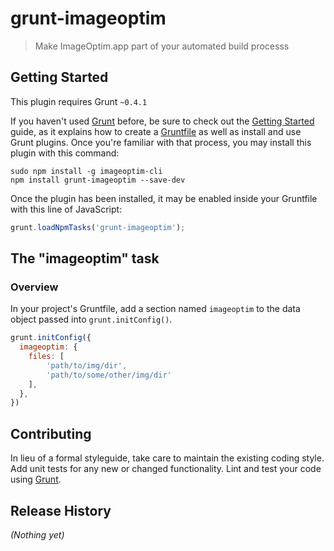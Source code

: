 # grunt-imageoptim

> Make ImageOptim.app part of your automated build processs

## Getting Started
This plugin requires Grunt `~0.4.1`

If you haven't used [Grunt](http://gruntjs.com/) before, be sure to check out the [Getting Started](http://gruntjs.com/getting-started) guide, as it explains how to create a [Gruntfile](http://gruntjs.com/sample-gruntfile) as well as install and use Grunt plugins. Once you're familiar with that process, you may install this plugin with this command:

```shell
sudo npm install -g imageoptim-cli
npm install grunt-imageoptim --save-dev
```

Once the plugin has been installed, it may be enabled inside your Gruntfile with this line of JavaScript:

```js
grunt.loadNpmTasks('grunt-imageoptim');
```

## The "imageoptim" task

### Overview
In your project's Gruntfile, add a section named `imageoptim` to the data object passed into `grunt.initConfig()`.

```js
grunt.initConfig({
  imageoptim: {
    files: [
    	'path/to/img/dir',
    	'path/to/some/other/img/dir'
    ],
  },
})
```

## Contributing
In lieu of a formal styleguide, take care to maintain the existing coding style. Add unit tests for any new or changed functionality. Lint and test your code using [Grunt](http://gruntjs.com/).

## Release History
_(Nothing yet)_
